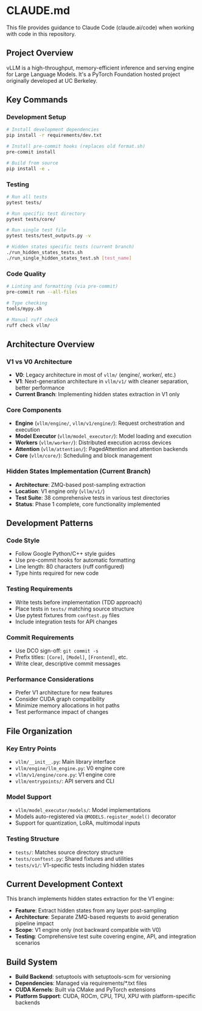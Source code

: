 # CLAUDE.md

This file provides guidance to Claude Code (claude.ai/code) when working with code in this repository.

## Project Overview

vLLM is a high-throughput, memory-efficient inference and serving engine for Large Language Models. It's a PyTorch Foundation hosted project originally developed at UC Berkeley.

## Key Commands

### Development Setup
```bash
# Install development dependencies
pip install -r requirements/dev.txt

# Install pre-commit hooks (replaces old format.sh)
pre-commit install

# Build from source
pip install -e .
```

### Testing
```bash
# Run all tests
pytest tests/

# Run specific test directory
pytest tests/core/

# Run single test file
pytest tests/test_outputs.py -v

# Hidden states specific tests (current branch)
./run_hidden_states_tests.sh
./run_single_hidden_states_test.sh [test_name]
```

### Code Quality
```bash
# Linting and formatting (via pre-commit)
pre-commit run --all-files

# Type checking
tools/mypy.sh

# Manual ruff check
ruff check vllm/
```

## Architecture Overview

### V1 vs V0 Architecture
- **V0**: Legacy architecture in most of `vllm/` (engine/, worker/, etc.)
- **V1**: Next-generation architecture in `vllm/v1/` with cleaner separation, better performance
- **Current Branch**: Implementing hidden states extraction in V1 only

### Core Components
- **Engine** (`vllm/engine/`, `vllm/v1/engine/`): Request orchestration and execution
- **Model Executor** (`vllm/model_executor/`): Model loading and execution
- **Workers** (`vllm/worker/`): Distributed execution across devices  
- **Attention** (`vllm/attention/`): PagedAttention and attention backends
- **Core** (`vllm/core/`): Scheduling and block management

### Hidden States Implementation (Current Branch)
- **Architecture**: ZMQ-based post-sampling extraction
- **Location**: V1 engine only (`vllm/v1/`)
- **Test Suite**: 38 comprehensive tests in various test directories
- **Status**: Phase 1 complete, core functionality implemented

## Development Patterns

### Code Style
- Follow Google Python/C++ style guides
- Use pre-commit hooks for automatic formatting
- Line length: 80 characters (ruff configured)
- Type hints required for new code

### Testing Requirements  
- Write tests before implementation (TDD approach)
- Place tests in `tests/` matching source structure
- Use pytest fixtures from `conftest.py` files
- Include integration tests for API changes

### Commit Requirements
- Use DCO sign-off: `git commit -s`
- Prefix titles: `[Core]`, `[Model]`, `[Frontend]`, etc.
- Write clear, descriptive commit messages

### Performance Considerations
- Prefer V1 architecture for new features
- Consider CUDA graph compatibility
- Minimize memory allocations in hot paths
- Test performance impact of changes

## File Organization

### Key Entry Points
- `vllm/__init__.py`: Main library interface
- `vllm/engine/llm_engine.py`: V0 engine core
- `vllm/v1/engine/core.py`: V1 engine core
- `vllm/entrypoints/`: API servers and CLI

### Model Support
- `vllm/model_executor/models/`: Model implementations
- Models auto-registered via `@MODELS.register_model()` decorator
- Support for quantization, LoRA, multimodal inputs

### Testing Structure
- `tests/`: Matches source directory structure
- `tests/conftest.py`: Shared fixtures and utilities  
- `tests/v1/`: V1-specific tests including hidden states

## Current Development Context

This branch implements hidden states extraction for the V1 engine:
- **Feature**: Extract hidden states from any layer post-sampling
- **Architecture**: Separate ZMQ-based requests to avoid generation pipeline impact
- **Scope**: V1 engine only (not backward compatible with V0)
- **Testing**: Comprehensive test suite covering engine, API, and integration scenarios

## Build System

- **Build Backend**: setuptools with setuptools-scm for versioning
- **Dependencies**: Managed via requirements/*.txt files
- **CUDA Kernels**: Built via CMake and PyTorch extensions
- **Platform Support**: CUDA, ROCm, CPU, TPU, XPU with platform-specific backends